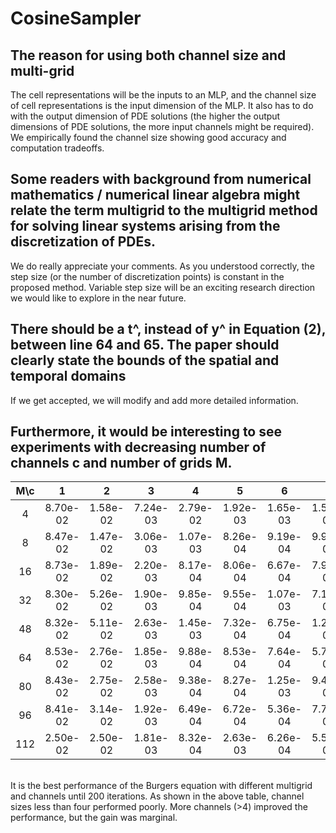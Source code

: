 # CosineSampler


## __The reason for using both channel size and multi-grid__<br>
The cell representations will be the inputs to an MLP, and the channel size of cell representations is the input dimension of the MLP. It also has to do with the output dimension of PDE solutions (the higher the output dimensions of PDE solutions, the more input channels might be required). We empirically found the channel size showing good accuracy and computation tradeoffs.

## __Some readers with background from numerical mathematics / numerical linear algebra might relate the term multigrid to the multigrid method for solving linear systems arising from the discretization of PDEs.__<br>
We do really appreciate your comments. As you understood correctly, the step size (or the number of discretization points) is constant in the proposed method. Variable step size will be an exciting research direction we would like to explore in the near future. 

## __There should be a t^, instead of y^ in Equation (2), between line 64 and 65. The paper should clearly state the bounds of the spatial and temporal domains__<br>
If we get accepted, we will modify and add more detailed information.

## __Furthermore, it would be interesting to see experiments with decreasing number of channels c and number of grids M.__<br>

|M\c|1|2|3|4|5|6|7|8|
|:---:|:---:|:---:|:---:|:---:|:---:|:---:|:---:|:---:|
|4|8.70e-02|1.58e-02|7.24e-03|2.79e-02|1.92e-03|1.65e-03|1.53e-03|1.35e-03|
|8|8.47e-02|1.47e-02|3.06e-03|1.07e-03|8.26e-04|9.19e-04|9.94e-04|8.56e-04|
|16|8.73e-02|1.89e-02|2.20e-03|8.17e-04|8.06e-04|6.67e-04|7.96e-04|6.52e-04|
|32|8.30e-02|5.26e-02|1.90e-03|9.85e-04|9.55e-04|1.07e-03|7.11e-04|7.52e-04|
|48|8.32e-02|5.11e-02|2.63e-03|1.45e-03|7.32e-04|6.75e-04|1.24e-03|4.40e-04|
|64|8.53e-02|2.76e-02|1.85e-03|9.88e-04|8.53e-04|7.64e-04|5.71e-04|4.89e-04|
|80|8.43e-02|2.75e-02|2.58e-03|9.38e-04|8.27e-04|1.25e-03|9.42e-04|5.01e-04|
|96|8.41e-02|3.14e-02|1.92e-03|6.49e-04|6.72e-04|5.36e-04|7.74e-04|5.68e-04|
|112|2.50e-02|2.50e-02|1.81e-03|8.32e-04|2.63e-03|6.26e-04|5.51e-04|4.46e-04|

<br>
It is the best performance of the Burgers equation with different multigrid and channels until 200 iterations. As shown in the above table, channel sizes less than four performed poorly. More channels (>4) improved the performance, but the gain was marginal.  
